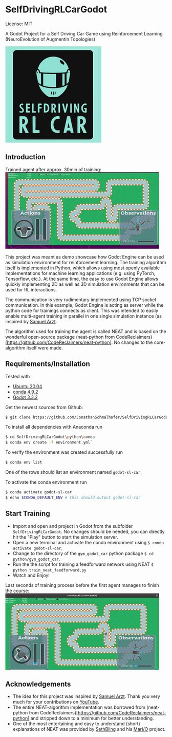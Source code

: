 SelfDrivingRLCarGodot
=======

License: MIT

A Godot Project for a Self Driving Car Game using Reinforcement Learning (NeuroEvolution of Augmentin Topologies)

![Last Seconds of Training Agent](doc/img/icon.png)


Introduction
------------

Trained agent after approx. 30min of training:
![Trained Agent Driving](doc/img/animation_result.gif)

This project was meant as demo showcase how Godot Engine can be used as simulation environment for reinforcement learning.
The training algorithm itself is implemented in Python, which allows using most openly available implementations for machine learning applications (e.g. using PyTorch, Tensorflow, etc.).
At the same time, the easy to use Godot Engine allows quickly implementing 2D as well as 3D simulation environments that can be used for RL interactions.
 
The communication is very rudimentary implemented using TCP socket communication. In this example, Godot Engine is acting as server while the python code for trainings connects as client. This was intended to easily enable multi-agent training in parallel in one single simulation instance (as inspired by [Samuel Arzt](https://www.youtube.com/watch?v=Aut32pR5PQA "YouTube video from Samuel Arzt").
 
The algorithm used for training the agent is called NEAT and is based on the wonderful open-source package (neat-python from CodeReclaimers)[https://github.com/CodeReclaimers/neat-python]. No changes to the core-algorithm itself were made.



Requirements/Installation
------------

Tested with

- [Ubuntu 20.04](https://ubuntu.com/download/desktop/thank-you?version=20.04.2.0&architecture=amd64 "Ubuntu 20.04.2.0 LTS Download Link")
- [conda 4.9.2](https://www.anaconda.com/products/individual "Anaconda Download Page")
- [Godot 3.3.2](https://www.google.com "Godot Engine Download Page")

Get the newest sources from Github:
```bash
$ git clone https://github.com/JonathanSchmalhofer/SelfDrivingRLCarGodot
```

To install all dependencies with Anaconda run
```bash
$ cd SelfDrivingRLCarGodot\python\conda
$ conda env create -f environment.yml`
```

To verify the environment was created successfully run
```bash
$ conda env list
```
One of the rows should list an environment named `godot-sl-car`.

To activate the conda environment run
```bash
$ conda activate godot-sl-car
$ echo $CONDA_DEFAULT_ENV # this should output godot-sl-car
```


Start Training
------------

* Import and open and project in Godot from the subfolder `SelfDrivingRLCarGodot`. No changes should be needed, you can directly hit the "Play" button to start the simulation server.
* Open a new terminal and activate the conda environment using `$ conda activate godot-sl-car`.
* Change to the directory of the `gym_godot_car` python package `$ cd python/gym_godot_car`.
* Run the the script for training a feedforward network using NEAT `$ python train_neat_feedforward.py`
* Watch and Enjoy!

Last seconds of training process before the first agent manages to finish the course:
![Last Seconds of Training Agent](doc/img/animation_training.gif)


Acknowledgements
------------

* The idea for this project was inspired by [Samuel Arzt](https://www.youtube.com/watch?v=Aut32pR5PQA). Thank you very much for your contributions on [YouTube](https://www.youtube.com/c/SamuelArzt/videos).
* The entire NEAT-algorithm implementation was borrowed from (neat-python from CodeReclaimers)[https://github.com/CodeReclaimers/neat-python] and stripped down to a minimum for better understanding.
* One of the most entertaining and easy to understand (short) explanations of NEAT was provided by [SethBling](https://www.youtube.com/channel/UC8aG3LDTDwNR1UQhSn9uVrw) and his [MarI/O](https://www.youtube.com/watch?v=qv6UVOQ0F44) project.


